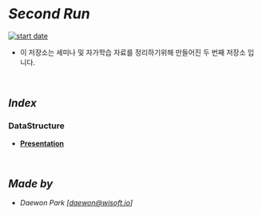 # *Second Run*
[![start date](https://img.shields.io/badge/START-19.05.09-orange.svg?style=flat-square&logo=github)]()
- 이 저장소는 세미나 및 자가학습 자료를 정리하기위해 만들어진 두 번째 저장소 입니다.

<br>

## *Index*
### DataStructure
 - **[Presentation](https://github.com/MoochiPark/second-run/tree/master/DataStructure/Presentation)**

<br>

## *Made by*
 - *Daewon Park* *[<daewon@wisoft.io>]*

